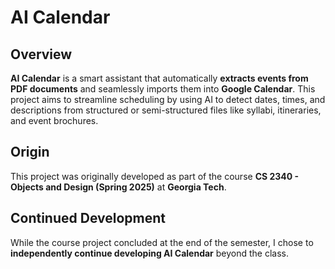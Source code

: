 # AI Calendar

## Overview

**AI Calendar** is a smart assistant that automatically **extracts events from PDF documents** and seamlessly imports them into **Google Calendar**. This project aims to streamline scheduling by using AI to detect dates, times, and descriptions from structured or semi-structured files like syllabi, itineraries, and event brochures.

## Origin

This project was originally developed as part of the course **CS 2340 - Objects and Design (Spring 2025)** at **Georgia Tech**.

## Continued Development

While the course project concluded at the end of the semester, I chose to **independently continue developing AI Calendar** beyond the class.

